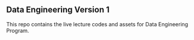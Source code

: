 ## Data Engineering Version 1
This repo contains the live lecture codes and assets for Data Engineering Program.